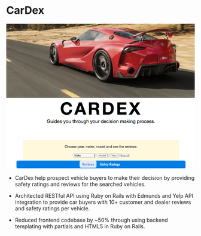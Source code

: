 # CarDex
![Settings Window](https://github.com/erinc35/CarDex/blob/master/app/assets/images/cardex.png)

* CarDex help prospect vehicle buyers to make their decision by providing safety ratings and reviews for the searched vehicles.

* Architected RESTful API using Ruby on Rails with Edmunds and Yelp API integration to provide car buyers with 10+ customer and dealer reviews and safety ratings per vehicle.

* Reduced frontend codebase by ~50% through using backend templating with partials and HTML5 in Ruby on Rails.

